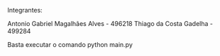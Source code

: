 Integrantes:

Antonio Gabriel Magalhães Alves - 496218
Thiago da Costa Gadelha - 499284

Basta executar o comando python main.py